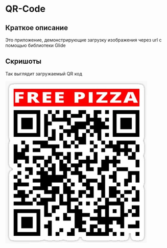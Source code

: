 # QR-Code
## Краткое описание
  Это приложение, демонстрирующие загрузку изображения через url с помощью библиотеки Glide
## Скришоты
Так выглядит загружаемый QR код

![Картинка](https://github.com/Neonchik4/HW-QR-Code/blob/master/app/src/main/images/qr-code-image.jpg)
